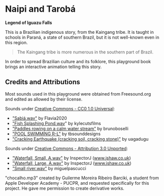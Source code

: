 # Naipi and Tarobá
**Legend of Iguazu Falls**

This is a Brazilian indigenous story, from the Kaingang tribe.
It is taught in schools in Paraná, a state of southern Brazil, but it is not well-known even in this region.

> The Kaingang tribe is more numerous in the southern part of Brazil.

In order to spread Brazilian culture and its folklore,
this playground book brings an interactive animation telling this story.

## Credits and Attributions

Most sounds used in this playground were obtained from Freesound.org and edited as allowed by their license.

Sounds under [Creative Commons - CC0 1.0 Universal](http://creativecommons.org/publicdomain/zero/1.0/):
- ["Sabiá.wav"](https://freesound.org/people/Flavia2020/sounds/533411/) by Flavia2020
- ["Fish Splashing Pond.wav](https://freesound.org/people/kylecutsfilms/sounds/443380/)" by kylecutsfilms
- ["Paddles rowing on a calm water stream"](https://freesound.org/people/brunoboselli/sounds/249707/) by brunoboselli
- ["POOL SWIMMING R-L"](https://freesound.org/people/tbsounddesigns/sounds/530153/) by tbsounddesigns
- ["Cracking Earthquake (cracking soil, cracking stone)"](https://freesound.org/people/uagadugu/sounds/222521/) by uagadugu

Sounds under [Creative Commons - Attribution 3.0 Unported](http://creativecommons.org/licenses/by/3.0/):
- ["Waterfall, Small, A.wav"](https://freesound.org/people/InspectorJ/sounds/365915/) by InspectorJ (www.jshaw.co.uk)
- ["Waterfall, Large, A.wav"](https://freesound.org/people/InspectorJ/sounds/335992/) by InspectorJ (www.jshaw.co.uk)
- ["Small river.wav"](https://freesound.org/people/miguelpascucci/sounds/350480/) by miguelpascucci

"chocalho.mp3" created by Guilerme Moreira Ribeiro Barciki, a student from Apple Developer Academy - PUCPR, and requested specifically for this project.
He gave me permission to create derivative works.
